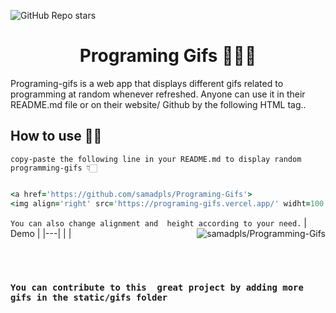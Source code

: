 ![GitHub Repo stars](https://img.shields.io/github/stars/samadpls/Programing-Gifs?style=social)

<h1 align='center'> Programing Gifs 👨🏼‍💻</h1>
Programing-gifs is a web app that displays different gifs related to programming at random whenever refreshed.
Anyone can use it in their README.md file or on their website/ Github by the following HTML tag..<br>

## How to use ✍🏻
`copy-paste the following line in your README.md to display random programming-gifs 👇🏻 `
<br>

```ruby

<a href='https://github.com/samadpls/Programing-Gifs'>
<img align='right' src='https://programing-gifs.vercel.app/' widht=100 height=300 alt='samadpls/Programming-Gifs'></a>

```
`You can also change alignment and  height according to your need.`
 | Demo |
|---|
| <a href='https://github.com/samadpls/Programing-Gifs'><img align='right' src='https://programing-gifs.vercel.app/' widht=100% alt='samadpls/Programming-Gifs'></a> |

<br><br>

### `You can contribute to this  great project by adding more gifs in the static/gifs folder`
